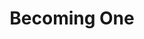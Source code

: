 ---
layout: project
title: Becoming One
status:
description:
featured_image:
featured_video_url:
milestones:
  - date:
    title:
    description_markdown:
---